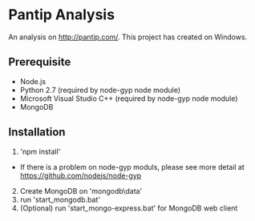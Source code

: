 # Pantip Analysis

An analysis on http://pantip.com/.  This project has created on Windows.

## Prerequisite
- Node.js
- Python 2.7 (required by node-gyp node module)
- Microsoft Visual Studio C++ (required by node-gyp node module)
- MongoDB

## Installation
1. 'npm install'
 * If there is a problem on node-gyp moduls, please see more detail at https://github.com/nodejs/node-gyp
2. Create MongoDB on 'mongodb\data'
3. run 'start_mongodb.bat'
4. (Optional) run 'start_mongo-express.bat' for MongoDB web client
